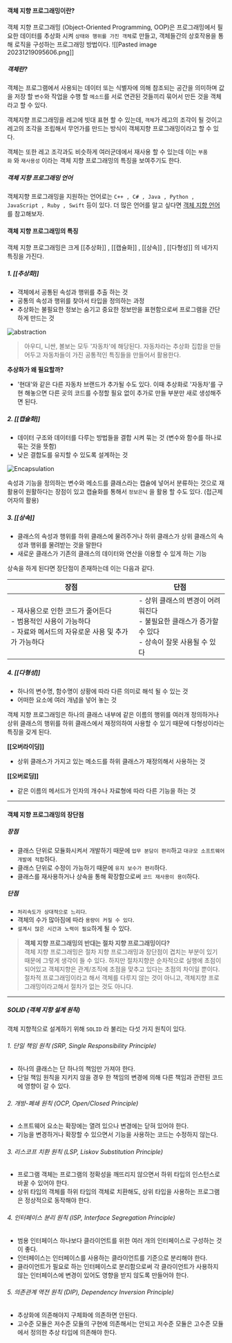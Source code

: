 #### 객체 지향 프로그래밍이란?

객체 지향 프로그래밍 (Object-Oriented Programming, OOP)은 프로그래밍에서 필요한 데이터를 추상화 시켜 `상태와 행위를 가진 객체`로 만들고, 객체들간의 상호작용을 통해 로직을 구성하는 프로그래밍 방법이다.
![[Pasted image 20231219095606.png]]

##### 객체란?

객체는 프로그램에서 사용되는 데이터 또는 식별자에 의해 참조되는 공간을 의미하며 값을 저장 할 `변수`와 작업을 수행 할 `메소드`를 서로 연관된 것들끼리 묶어서 만든 것을 객체라고 할 수 있다.

객체지향 프로그래밍을 레고에 빗대 표현 할 수 있는데, `객체`가 레고의 조각이 될 것이고 레고의 조각을 조립해서 무언가를 만드는 방식이 객체지향 프로그래밍이라고 할 수 있다.

객체는 또한 레고 조각과도 비슷하게 여러군데에서 재사용 할 수 있는데 이는 `부품화` 와 `재사용성` 이라는 객체 지향 프로그래밍의 특징을 보여주기도 한다.

##### 객체 지향 프로그래밍 언어

객체지향 프로그래밍을 지원하는 언어로는 `C++ , C# , Java , Python , JavaScript , Ruby , Swift` 등이 있다. 더 많은 언어를 알고 싶다면 [객체 지향 언어](https://ko.wikipedia.org/wiki/%EA%B0%9D%EC%B2%B4_%EC%A7%80%ED%96%A5_%ED%94%84%EB%A1%9C%EA%B7%B8%EB%9E%98%EB%B0%8D#%EA%B0%9D%EC%B2%B4_%EC%A7%80%ED%96%A5_%EC%96%B8%EC%96%B4)를 참고해보자.

#### 객체 지향 프로그래밍의 특징

객체 지향 프로그래밍은 크게 [[추상화]] , [[캡슐화]] , [[상속]] , [[다형성]] 의 네가지 특징을 가진다.

##### 1. [[추상화]]

- 객체에서 공통된 속성과 행위를 추출 하는 것
- 공통의 속성과 행위를 찾아서 타입을 정의하는 과정
- 추상화는 불필요한 정보는 숨기고 중요한 정보만을 표현함으로써 프로그램을 간단하게 만드는 것

![abstraction](https://jongminfire.dev/static/dd4744f231bd4383bd3d69fe2ee1e6f8/2d1ba/abstraction.png "abstraction")

> 아우디, 니싼, 볼보는 모두 '자동차'에 해당된다. 자동차라는 추상화 집합을 만들어두고 자동차들이 가진 공통적인 특징들을 만들어서 활용한다.

  

**추상화가 왜 필요할까?**  

- '현대'와 같은 다른 자동차 브랜드가 추가될 수도 있다. 이때 추상화로 '자동차'를 구현 해놓으면 다른 곳의 코드를 수정할 필요 없이 추가로 만들 부분만 새로 생성해주면 된다.

  

##### 2. [[캡슐화]]

- 데이터 구조와 데이터를 다루는 방법들을 결합 시켜 묶는 것 (변수와 함수를 하나로 묶는 것을 뜻함)
- 낮은 결합도를 유지할 수 있도록 설계하는 것

![Encapsulation](https://jongminfire.dev/static/50f8201b61702c454c4452ceb38bd86b/d84f1/Encapsulation.png "Encapsulation")


속성과 기능을 정의하는 변수와 메소드를 클래스라는 캡슐에 넣어서 분류하는 것으로 재활용이 원활하다는 장점이 있고 캡슐화를 통해서 `정보은닉` 을 활용 할 수도 있다. (접근제어자의 활용)

  

##### 3. [[상속]]

- 클래스의 속성과 행위를 하위 클래스에 물려주거나 하위 클래스가 상위 클래스의 속성과 행위를 물려받는 것을 말한다
- 새로운 클래스가 기존의 클래스의 데이터와 연산을 이용할 수 있게 하는 기능


상속을 하게 된다면 장단점이 존재하는데 이는 다음과 같다.

|장점|단점|
|---|---|
|- 재사용으로 인한 코드가 줄어든다  <br>- 범용적인 사용이 가능하다  <br>- 자료와 메서드의 자유로운 사용 및 추가가 가능하다|- 상위 클래스의 변경이 어려워진다  <br>- 불필요한 클래스가 증가할 수 있다  <br>- 상속이 잘못 사용될 수 있다|

  

##### 4. [[다형성]]

- 하나의 변수명, 함수명이 상황에 따라 다른 의미로 해석 될 수 있는 것
- 어떠한 요소에 여러 개념을 넣어 놓는 것

  

객체 지향 프로그래밍은 하나의 클래스 내부에 같은 이름의 행위를 여러개 정의하거나 상위 클래스의 행위를 하위 클래스에서 재정의하여 사용할 수 있기 때문에 다형성이라는 특징을 갖게 된다.

  

**[[오버라이딩]]**

- 상위 클래스가 가지고 있는 메소드를 하위 클래스가 재정의해서 사용하는 것

**[[오버로딩]]**

- 같은 이름의 메서드가 인자의 개수나 자료형에 따라 다른 기능을 하는 것

  

---

  

#### 객체 지향 프로그래밍의 장단점

  

##### 장점

- 클래스 단위로 모듈화시켜서 개발하기 때문에 `업무 분담이 편리`하고 `대규모 소프트웨어 개발에 적합`하다.
- 클래스 단위로 수정이 가능하기 때문에 `유지 보수가 편리`하다.
- 클래스를 재사용하거나 상속을 통해 확장함으로써 `코드 재사용이 용이`하다.

##### 단점

- `처리속도가 상대적으로 느리다`.
- 객체의 수가 많아짐에 따라 `용량이 커질 수 있다`.
- `설계시 많은 시간과 노력이 필요`하게 될 수 있다.

  

> **객체 지향 프로그래밍의 반대는 절차 지향 프로그래밍이다?**  
> 객체 지향 프로그래밍은 절차 지향 프로그래밍과 장단점이 겹치는 부분이 있기 때문에 그렇게 생각이 들 수 있다. 하지만 절차지향은 순차적으로 실행에 초점이 되어있고 객체지향은 관계/조직에 초점을 맞추고 있다는 초점의 차이일 뿐이다.  
> 절차적 프로그래밍이라고 해서 객체를 다루지 않는 것이 아니고, 객체지향 프로그래밍이라고해서 절차가 없는 것도 아니다.

  

---

  

##### SOLID (객체 지향 설계 원칙)

객체 지향적으로 설계하기 위해 `SOLID` 라 불리는 다섯 가지 원칙이 있다.

  

###### 1. 단일 책임 원칙 (SRP, Single Responsibility Principle)

- 하나의 클래스는 단 하나의 책임만 가져야 한다.
- 단일 책임 원칙을 지키지 않을 경우 한 책임의 변경에 의해 다른 책임과 관련된 코드에 영향이 갈 수 있다.

###### 2. 개방-폐쇄 원칙 (OCP, Open/Closed Principle)

- 소프트웨어 요소는 확장에는 열려 있으나 변경에는 닫혀 있어야 한다.
- 기능을 변경하거나 확장할 수 있으면서 기능을 사용하는 코드는 수정하지 않는다.

###### 3. 리스코프 치환 원칙 (LSP, Liskov Substitution Principle)

- 프로그램 객체는 프로그램의 정확성을 깨뜨리지 않으면서 하위 타입의 인스턴스로 바꿀 수 있어야 한다.
- 상위 타입의 객체를 하위 타입의 객체로 치환해도, 상위 타입을 사용하는 프로그램은 정상적으로 동작해야 한다.

###### 4. 인터페이스 분리 원칙 (ISP, Interface Segregation Principle)

- 범용 인터페이스 하나보다 클라이언트를 위한 여러 개의 인터페이스로 구성하는 것이 좋다.
- 인터페이스는 인터페이스를 사용하는 클라이언트를 기준으로 분리해야 한다.
- 클라이언트가 필요로 하는 인터페이스로 분리함으로써 각 클라이언트가 사용하지 않는 인터페이스에 변경이 있어도 영향을 받지 않도록 만들어야 한다.

###### 5. 의존관계 역전 원칙 (DIP), Dependency Inversion Principle)

- 추상화에 의존해야지 구체화에 의존하면 안된다.
- 고수준 모듈은 저수준 모듈의 구현에 의존해서는 안되고 저수준 모듈은 고수준 모듈에서 정의한 추상 타입에 의존해야 한다.